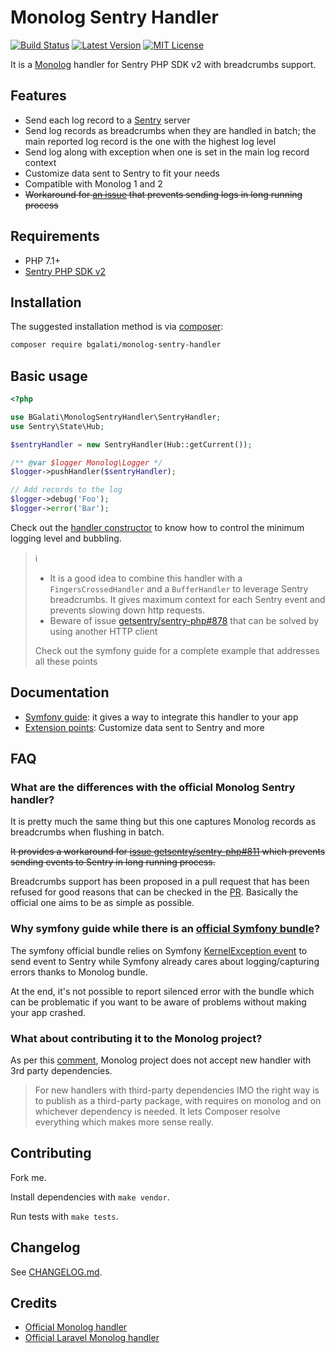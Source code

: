 # Monolog Sentry Handler

[![Build Status](https://img.shields.io/travis/B-Galati/monolog-sentry-handler/master.svg?style=flat-square)](https://travis-ci.org/B-Galati/monolog-sentry-handler)
[![Latest Version](https://img.shields.io/github/release/B-Galati/monolog-sentry-handler.svg?style=flat-square)](https://packagist.org/packages/bgalati/monolog-sentry-handler)
[![MIT License](https://img.shields.io/github/license/B-Galati/monolog-sentry-handler?style=flat-square)](LICENCE)

It is a [Monolog](https://github.com/Seldaek/monolog) handler for Sentry PHP SDK v2 with breadcrumbs support. 

## Features

- Send each log record to a [Sentry](https://sentry.io) server
- Send log records as breadcrumbs when they are handled in batch; the main reported log record is the one with the highest log level
- Send log along with exception when one is set in the main log record context
- Customize data sent to Sentry to fit your needs
- Compatible with Monolog 1 and 2
- ~~Workaround for [an issue](https://github.com/getsentry/sentry-php/issues/811) that prevents sending logs in long running process~~

## Requirements

- PHP 7.1+
- [Sentry PHP SDK v2](https://github.com/getsentry/sentry-php) 

## Installation

The suggested installation method is via [composer](https://getcomposer.org/):

```bash
composer require bgalati/monolog-sentry-handler
```

## Basic usage 

```php
<?php

use BGalati\MonologSentryHandler\SentryHandler;
use Sentry\State\Hub;

$sentryHandler = new SentryHandler(Hub::getCurrent());

/** @var $logger Monolog\Logger */
$logger->pushHandler($sentryHandler);

// Add records to the log
$logger->debug('Foo');
$logger->error('Bar');
```

Check out the [handler constructor](src/SentryHandler.php) to know how to control the minimum logging level and bubbling.

>:information_source:
>
>- It is a good idea to combine this handler with a `FingersCrossedHandler` and a `BufferHandler` 
>to leverage Sentry breadcrumbs. It gives maximum context for each Sentry event and prevents slowing down http requests.
>- Beware of issue [getsentry/sentry-php#878](https://github.com/getsentry/sentry-php/issues/878) that can be solved by
>using another HTTP client
>
>Check out the symfony guide for a complete example that addresses all these points

## Documentation

- [Symfony guide](doc/guide-symfony.md): it gives a way to integrate this handler to your app
- [Extension points](doc/extension-points.md): Customize data sent to Sentry and more

## FAQ

### What are the differences with the official Monolog Sentry handler?

It is pretty much the same thing but this one captures Monolog records as breadcrumbs 
when flushing in batch.

~~It provides a workaround for [issue getsentry/sentry-php#811](https://github.com/getsentry/sentry-php/issues/811) which prevents sending events to Sentry in long running process.~~

Breadcrumbs support has been proposed in a pull request that has been refused for good reasons that
can be checked in the [PR](https://github.com/getsentry/sentry-php/pull/844). Basically the official one aims to be as simple as possible. 

### Why symfony guide while there is an [official Symfony bundle](https://github.com/getsentry/sentry-symfony)?

The symfony official bundle relies on Symfony [KernelException event](https://symfony.com/doc/current/reference/events.html#kernel-exception) 
to send event to Sentry while Symfony already cares about logging/capturing errors thanks to Monolog bundle.

At the end, it's not possible to report silenced error with the bundle which can be problematic if you want to be aware 
of problems without making your app crashed.

### What about contributing it to the Monolog project?

As per this [comment](https://github.com/Seldaek/monolog/pull/1334#issuecomment-507297849), Monolog project does 
not accept new handler with 3rd party dependencies.

>For new handlers with third-party dependencies IMO the right way is to publish as a third-party package,
>with requires on monolog and on whichever dependency is needed.
>It lets Composer resolve everything which makes more sense really.

## Contributing

Fork me.

Install dependencies with `make vendor`.

Run tests with `make tests`.

## Changelog

See [CHANGELOG.md](CHANGELOG.md).

## Credits

- [Official Monolog handler](https://github.com/getsentry/sentry-php/blob/2.1.1/src/Monolog/Handler.php)
- [Official Laravel Monolog handler](https://github.com/getsentry/sentry-laravel/blob/1.1.0/src/Sentry/Laravel/SentryHandler.php)
